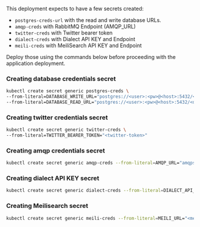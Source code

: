 This deployment expects to have a few secrets created:
 - `postgres-creds-url` with the read and write database URLs.
 - `amqp-creds` with RabbitMQ Endpoint (AMQP_URL)
 - `twitter-creds` with Twitter bearer token
 - `dialect-creds` with Dialect API KEY and Endpoint
 - `meili-creds` with MeiliSearch API KEY and Endpoint

Deploy those using the commands below before proceeding with the application deployment.

### Creating database credentials secret
```bash
kubectl create secret generic postgres-creds \
--from-literal=DATABASE_WRITE_URL="postgres://<user>:<pw>@<host>:5432/<db_name>" \
--from-literal=DATABASE_READ_URL="postgres://<user>:<pw>@<host>:5432/<db_name>" \
```

### Creating twitter credentials secret
```bash
kubectl create secret generic twitter-creds \
--from-literal=TWITTER_BEARER_TOKEN="<twitter-token>"
```

### Creating amqp credentials secret
```bash
kubectl create secret generic amqp-creds --from-literal=AMQP_URL="amqps://<user>:<pw>@<host>:<port>/<vhost>"
```

### Creating dialect API KEY secret
```bash
kubectl create secret generic dialect-creds --from-literal=DIALECT_API_ENDPOINT="<dialect-endpoint>" --from-literal=DIALECT_API_KEY="<api-key>"
```

### Creating Meilisearch secret
```bash
kubectl create secret generic meili-creds --from-literal=MEILI_URL="<meilisearch-endpoint>" --from-literal=MEILI_KEY="<api-key>"
```
